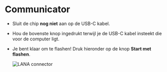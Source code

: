 # Communicator

- Sluit de chip **nog niet** aan op de USB-C kabel.
- Hou de bovenste knop ingedrukt terwijl je de USB-C kabel insteekt die voor de computer ligt.
- Je bent klaar om te flashen! Druk hieronder op de knop **Start met flashen**.

  ![LANA connector](/boards/images/lana.webp)
